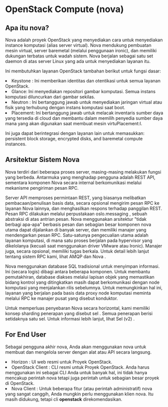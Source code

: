 # OpenStack Compute (nova)

## Apa itu nova?
Nova adalah proyek OpenStack yang menyediakan cara untuk menyediakan instance komputasi (alias server virtual). Nova mendukung pembuatan mesin virtual, server baremetal (melalui penggunaan ironic), dan memiliki dukungan terbatas untuk wadah sistem. Nova berjalan sebagai satu set daemon di atas server Linux yang ada untuk menyediakan layanan itu.

Ini membutuhkan layanan OpenStack tambahan berikut untuk fungsi dasar:
<li>Keystone : Ini memberikan identitas dan otentikasi untuk semua layanan OpenStack.</li>
<li>Glance: Ini menyediakan repositori gambar komputasi. Semua instans komputasi diluncurkan dari gambar sekilas.</li>
<li>Neutron : Ini bertanggung jawab untuk menyediakan jaringan virtual atau fisik yang terhubung dengan instans komputasi saat boot.</li>
<li>Placement: Ini bertanggung jawab untuk melacak inventaris sumber daya yang tersedia di cloud dan membantu dalam memilih penyedia sumber daya mana yang akan digunakan saat membuat mesin virtuPlacement:l.</li>

Ini juga dapat berintegrasi dengan layanan lain untuk memasukkan: persistent block storage, encrypted disks, and baremetal compute instances.

## Arsitektur Sistem Nova
Nova terdiri dari beberapa proses server, masing-masing melakukan fungsi yang berbeda. Antarmuka yang menghadap pengguna adalah REST API, sementara komponen Nova secara internal berkomunikasi melalui mekanisme pengiriman pesan RPC.

Server API memproses permintaan REST, yang biasanya melibatkan pembacaan/penulisan basis data, secara opsional mengirim pesan RPC ke layanan Nova lainnya, dan menghasilkan respons terhadap panggilan REST. Pesan RPC dilakukan melalui perpustakaan oslo.messaging , sebuah abstraksi di atas antrian pesan. Nova menggunakan arsitektur "tidak berbagi apa-apa" berbasis pesan dan sebagian besar komponen nova utama dapat dijalankan di banyak server, dan memiliki manajer yang mendengarkan pesan RPC. Satu-satunya pengecualian utama adalah layanan komputasi, di mana satu proses berjalan pada hypervisor yang dikelolanya (kecuali saat menggunakan driver VMware atau Ironic). Manajer juga, secara opsional, memiliki tugas berkala. Untuk detail lebih lanjut tentang sistem RPC kami, lihat AMQP dan Nova .

Nova menggunakan database SQL tradisional untuk menyimpan informasi. Ini (secara logis) dibagi antara beberapa komponen. Untuk membantu pemutakhiran, database diakses melalui lapisan objek yang memastikan bidang kontrol yang ditingkatkan masih dapat berkomunikasi dengan node komputasi yang menjalankan rilis sebelumnya. Untuk memungkinkan hal ini, layanan yang berjalan pada basis data proxy node komputasi meminta melalui RPC ke manajer pusat yang disebut konduktor.

Untuk memperluas penyebaran Nova secara horizontal, kami memiliki konsep sharding penerapan yang disebut sel . Semua penerapan berisi setidaknya satu sel. Untuk informasi lebih lanjut, lihat Sel (v2) .





## For End User
Sebagai pengguna akhir nova, Anda akan menggunakan nova untuk membuat dan mengelola server dengan alat atau API secara langsung.

<li> Horizon : UI web resmi untuk Proyek OpenStack.</li>
<li>OpenStack Client : CLI resmi untuk Proyek OpenStack. Anda harus menggunakan ini sebagai CLI Anda untuk banyak hal, ini tidak hanya mencakup perintah nova tetapi juga perintah untuk sebagian besar proyek di OpenStack.</li>
<li> Nova Client : Untuk beberapa fitur (atau perintah administratif) nova yang sangat canggih, Anda mungkin perlu menggunakan klien nova. Itu masih didukung, tetapi cli <b>openstack</b> direkomendasikan.</li>

